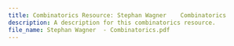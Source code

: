```yaml
---
title: Combinatorics Resource: Stephan Wagner    Combinatorics
description: A description for this combinatorics resource.
file_name: Stephan Wagner  - Combinatorics.pdf
---
```

